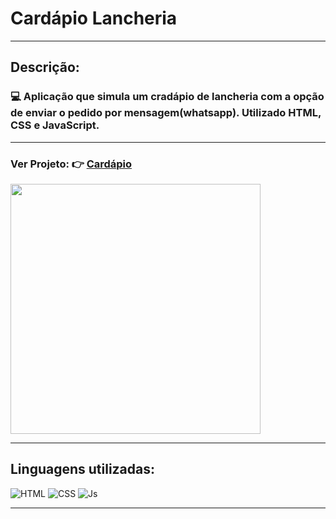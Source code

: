 # Cardápio Lancheria
<hr>

## Descrição:
### :computer: Aplicação que simula um cradápio de lancheria com a opção de enviar o pedido por mensagem(whatsapp). Utilizado HTML, CSS e JavaScript.
<hr>

### Ver Projeto: :point_right: [Cardápio](https://rodrigofuster.github.io/cardapio/)


 
<img height="400em" width="400em" src="https://user-images.githubusercontent.com/87047818/178064602-9496ee38-0320-49d2-9225-42bac84a877e.gif"/>



<hr>

## Linguagens utilizadas:

![HTML](https://img.shields.io/badge/HTML-239120?style=for-the-badge&logo=html5&logoColor=white)
![CSS](https://img.shields.io/badge/CSS-239120?&style=for-the-badge&logo=css3&logoColor=white)
![Js](https://img.shields.io/badge/JavaScript-F7DF1E?style=for-the-badge&logo=javascript&logoColor=black)
 <hr>
 
